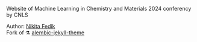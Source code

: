 Website of Machine Learning in Chemistry and Materials 2024 conferency by CNLS    

Author: [Nikita Fedik](https://nikitafedik.github.io/)     
Fork of ⚗ [alembic-jekyll-theme](https://github.com/daviddarnes/alembic)     
